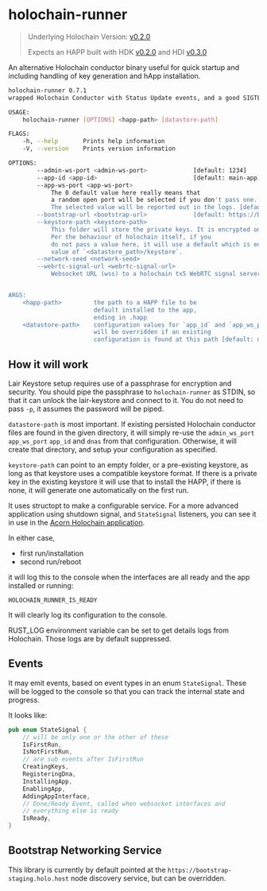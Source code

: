 # holochain-runner

> Underlying Holochain Version: [v0.2.0](https://github.com/holochain/holochain/blob/main/CHANGELOG.md#20230427171927)
>
> Expects an HAPP built with HDK [v0.2.0](https://docs.rs/hdk/0.2.0/hdk/index.html) and HDI [v0.3.0](https://docs.rs/hdi/0.3.0/hdi/index.html)

An alternative Holochain conductor binary useful for quick startup and including handling of key generation and hApp installation.

```bash
holochain-runner 0.7.1
wrapped Holochain Conductor with Status Update events, and a good SIGTERM kill switch 

USAGE:
    holochain-runner [OPTIONS] <happ-path> [datastore-path]

FLAGS:
    -h, --help       Prints help information
    -V, --version    Prints version information

OPTIONS:
        --admin-ws-port <admin-ws-port>             [default: 1234]
        --app-id <app-id>                           [default: main-app]
        --app-ws-port <app-ws-port>
            The 0 default value here really means that
            a random open port will be selected if you don't pass one.
            The selected value will be reported out in the logs. [default: 0]
        --bootstrap-url <bootstrap-url>             [default: https://bootstrap.holo.host]
        --keystore-path <keystore-path>
            This folder will store the private keys. It is encrypted on both Mac and Linux, but not Windows.
            Per the behaviour of holochain itself, if you
            do not pass a value here, it will use a default which is equal to the
            value of `<datastore_path>/keystore`.
        --network-seed <network-seed>              
        --webrtc-signal-url <webrtc-signal-url>
            Websocket URL (wss) to a holochain tx5 WebRTC signal server [default: wss://signal.holotest.net]


ARGS:
    <happ-path>         the path to a HAPP file to be
                        default installed to the app,
                        ending in .happ
    <datastore-path>    configuration values for `app_id` and `app_ws_port`
                        will be overridden if an existing
                        configuration is found at this path [default: databases]

```
## How it will work

Lair Keystore setup requires use of a passphrase for encryption and security.
You should pipe the passphrase to `holochain-runner` as STDIN, so that it can unlock the lair-keystore and connect to it. You do not need to pass `-p`, it assumes the password will be piped.

`datastore-path` is most important. If existing persisted Holochain conductor files
are found in the given directory, it will simply re-use the `admin_ws_port` `app_ws_port` `app_id` and `dnas` from that configuration. Otherwise, it will create that directory, and setup your configuration as specified.

`keystore-path` can point to an empty folder, or a pre-existing keystore, as long as that keystore uses a compatible keystore format. If there is a private key in the existing keystore it will use that to install the HAPP, if there is none, it will generate one automatically on the first run.

It uses structopt to make a configurable service. For a more advanced application using shutdown signal, and `StateSignal` listeners, you can see it in use in the [Acorn Holochain application](https://github.com/h-be/acorn/blob/main/conductor/src/main.rs).

In either case,

- first run/installation
- second run/reboot

it will log this to the console when the interfaces are all ready and the app installed or running:

`HOLOCHAIN_RUNNER_IS_READY`

It will clearly log its configuration to the console.

RUST_LOG environment variable can be set to get details logs from Holochain. Those logs are by default suppressed.

## Events

It may emit events, based on event types in an enum `StateSignal`. These will be logged to the console
so that you can track the internal state and progress.

It looks like:

```rust
pub enum StateSignal {
    // will be only one or the other of these
    IsFirstRun,
    IsNotFirstRun,
    // are sub events after IsFirstRun
    CreatingKeys,
    RegisteringDna,
    InstallingApp,
    EnablingApp,
    AddingAppInterface,
    // Done/Ready Event, called when websocket interfaces and
    // everything else is ready
    IsReady,
}
```

## Bootstrap Networking Service

This library is currently by default pointed at the `https://bootstrap-staging.holo.host` node discovery service, but can be overridden.
